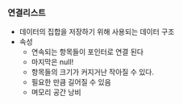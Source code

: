 ### 연결리스트

- 데이터의 집합을 저장하기 위해 사용되는 데이터 구조
- 속성
  - 연속되는 항목들이 포인터로 연결 된다
  - 마지막은 null!
  - 항목들의 크기가 커지거난 작아질 수 있다.
  - 필요한 만큼 길어질 수 있음
  - 며모리 공간 낭비